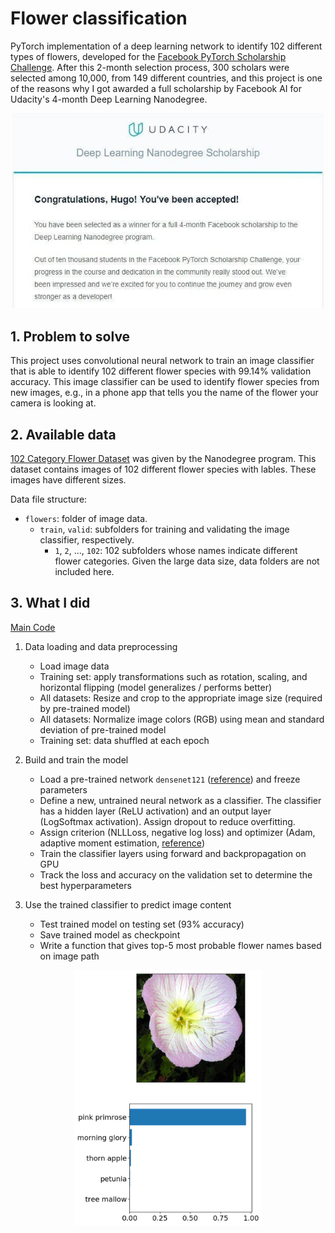 # Flower classification

PyTorch implementation of a deep learning network to identify 102 different types of flowers, developed for the [Facebook PyTorch Scholarship Challenge](https://www.udacity.com/facebook-pytorch-scholarship). After this 2-month selection process, 300 scholars were selected among 10,000, from 149 different countries, and this project is one of the reasons why I got awarded a full scholarship by Facebook AI for Udacity's 4-month Deep Learning Nanodegree.

<p align="center">
  <img src="images/congratulations.jpg" width=500>
</p>

## 1. Problem to solve

This project uses convolutional neural network to train an image classifier that is able to identify 102 different flower species with 99.14% validation accuracy. This image classifier can be used to identify flower species from new images, e.g., in a phone app that tells you the name of the flower your camera is looking at.

## 2. Available data

[102 Category Flower Dataset](http://www.robots.ox.ac.uk/~vgg/data/flowers/102/index.html) was given by the Nanodegree program. This dataset contains images of 102 different flower species with lables. These images have different sizes.

Data file structure:

- `flowers`: folder of image data.
    - `train`, `valid`: subfolders for training and validating the image classifier, respectively.
        - `1`, `2`, ..., `102`: 102 subfolders whose names indicate different flower categories. Given the large data size, data folders are not included here.

## 3. What I did

[Main Code](flower_classifier.ipynb)

1. Data loading and data preprocessing

    - Load image data
    - Training set: apply transformations such as rotation, scaling, and horizontal flipping (model generalizes / performs better)
    - All datasets: Resize and crop to the appropriate image size (required by pre-trained model)
    - All datasets: Normalize image colors (RGB) using mean and standard deviation of pre-trained model
    - Training set: data shuffled at each epoch

2. Build and train the model

    - Load a pre-trained network `densenet121` ([reference](https://arxiv.org/pdf/1608.06993.pdf)) and freeze parameters
    - Define a new, untrained neural network as a classifier. The classifier has a hidden layer (ReLU activation) and an output layer (LogSoftmax activation). Assign dropout to reduce overfitting.
    - Assign criterion (NLLLoss, negative log loss) and optimizer (Adam, adaptive moment estimation, [reference](https://arxiv.org/abs/1412.6980))
    - Train the classifier layers using forward and backpropagation on GPU
    - Track the loss and accuracy on the validation set to determine the best hyperparameters

3. Use the trained classifier to predict image content

    - Test trained model on testing set (93% accuracy)
    - Save trained model as checkpoint
    - Write a function that gives top-5 most probable flower names based on image path
    
<p align="center">
  <img src="images/inference_example.png" width=300>
</p>
